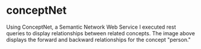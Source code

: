 # conceptNet
Using ConceptNet, a Semantic Network Web Service I executed rest queries to display relationships between related concepts. The image above displays the forward and backward relationships for the concept "person."
